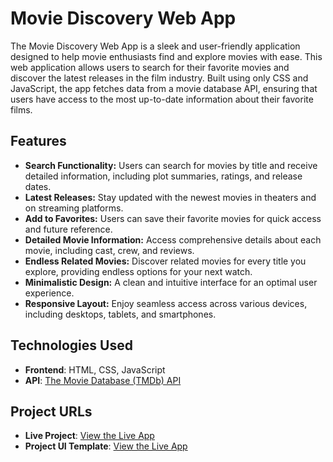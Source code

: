 
# Movie Discovery Web App

The Movie Discovery Web App is a sleek and user-friendly application designed to help movie enthusiasts find and explore movies with ease. This web application allows users to search for their favorite movies and discover the latest releases in the film industry. Built using only CSS and JavaScript, the app fetches data from a movie database API, ensuring that users have access to the most up-to-date information about their favorite films.
## Features

- **Search Functionality:** Users can search for movies by title and receive detailed information, including plot summaries, ratings, and release dates.
- **Latest Releases:** Stay updated with the newest movies in theaters and on streaming platforms.
- **Add to Favorites:** Users can save their favorite movies for quick access and future reference.
- **Detailed Movie Information:** Access comprehensive details about each movie, including cast, crew, and reviews.
- **Endless Related Movies:** Discover related movies for every title you explore, providing endless options for your next watch.
- **Minimalistic Design:** A clean and intuitive interface for an optimal user experience.
- **Responsive Layout:** Enjoy seamless access across various devices, including desktops, tablets, and smartphones.

## Technologies Used
- **Frontend**: HTML, CSS, JavaScript
- **API**: [The Movie Database (TMDb) API](https://www.themoviedb.org/documentation/api)
## Project URLs
- **Live Project**: [View the Live App](https://657742c3e7e6091be3e8bb11--stunning-sfogliatella-f56563.netlify.app/home)
- **Project UI Template**: [View the Live App](https://www.figma.com/design/q5RkRRSCmVSIIXxW6aV53C/Discovery?node-id=0-1&t=ePmcRM5rXdAyFPhQ-1)
